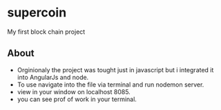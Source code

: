 # supercoin
My first block chain project

## About
* Orginionaly the project was tought just in javascript but i integrated it into AngularJs and node.
* To use navigate into the file via terminal and run nodemon server.
* view in your window on localhost 8085.
* you can see prof of work in your terminal. 

